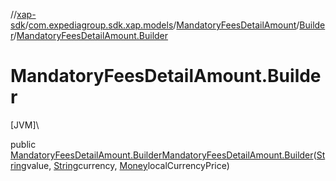 //[xap-sdk](../../../../index.md)/[com.expediagroup.sdk.xap.models](../../index.md)/[MandatoryFeesDetailAmount](../index.md)/[Builder](index.md)/[MandatoryFeesDetailAmount.Builder](-mandatory-fees-detail-amount.-builder.md)

# MandatoryFeesDetailAmount.Builder

[JVM]\

public [MandatoryFeesDetailAmount.Builder](index.md)[MandatoryFeesDetailAmount.Builder](-mandatory-fees-detail-amount.-builder.md)([String](https://docs.oracle.com/javase/8/docs/api/java/lang/String.html)value, [String](https://docs.oracle.com/javase/8/docs/api/java/lang/String.html)currency, [Money](../../-money/index.md)localCurrencyPrice)
